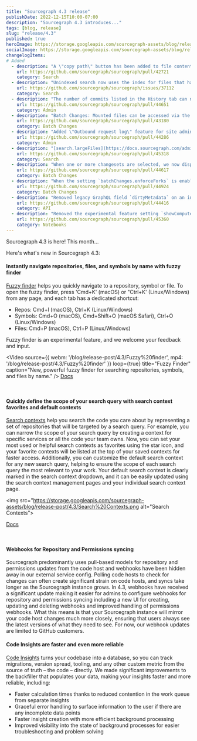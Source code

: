 ```yaml
---
title: "Sourcegraph 4.3 release"
publishDate: 2022-12-15T10:00-07:00
description: "Sourcegraph 4.3 introduces..."
tags: [blog, release]
slug: "release/4.3"
published: true
heroImage: https://storage.googleapis.com/sourcegraph-assets/blog/release-post/4.2/sourcegraph-4-3-hero.png
socialImage: https://storage.googleapis.com/sourcegraph-assets/blog/release-post/4.2/sourcegraph-4-3-hero.png
changelogItems:
# Added
  - description: "A \"copy path\" button has been added to file content, path, and symbol search results on hover or focus, next to the file path. The button copies the relative path of the file in the repo, in the same way as the \"copy path\" button in the file and repo pages."
    url: https://github.com/sourcegraph/sourcegraph/pull/42721
    category: Search
  - description: "Unindexed search now uses the index for files that have not changed between the unindexed commit and the indexed commit. The result is faster unindexed search in general. If you are noticing issues you can disable by setting the feature flag `search-hybrid` to false."
    url: https://github.com/sourcegraph/sourcegraph/issues/37112
    category: Search
  - description: "The number of commits listed in the History tab can now be customized for all users by site admins under Configuration -\u003e Global Settings from the site admin page by using the config `history.defaultPageSize`. Individual users may also set `history.defaultPagesize` from their user settings page to override the value set under the Global Settings."
    url: https://github.com/sourcegraph/sourcegraph/pull/44651
    category: Admin
  - description: "Batch Changes: Mounted files can be accessed via the UI on the executions page."
    url: https://github.com/sourcegraph/sourcegraph/pull/43180
    category: Batch Changes
  - description: "Added \"Outbound request log\" feature for site admins"
    url: https://github.com/sourcegraph/sourcegraph/pull/44286
    category: Admin
  - description: "[search.largeFiles](https://docs.sourcegraph.com/admin/config/site_config#search-largeFiles) accepts an optional prefix `!` to negate a pattern. The order of the patterns within search.largeFiles is honored such that the last pattern matching overrides preceding patterns. For patterns that begin with a literal `!` prefix with a backslash, for example, `\\!fileNameStartsWithExcl!.txt`. Previously indexed files that become excluded due to this change will remain in the index until the next reindex"
    url: https://github.com/sourcegraph/sourcegraph/pull/45318
    category: Search
  - description: "When one or more changesets are selected, we now display all bulk operations but disable the ones that aren't applicable to the changesets."
    url: https://github.com/sourcegraph/sourcegraph/pull/44617
    category: Batch Changes
  - description: "When the setting `batchChanges.enforceForks` is enabled, Batch Changes will now prefix the name of the fork repo it creates with the original repo's namespace name in order to prevent repo name collisions. [#43681](https://github.com/sourcegraph/sourcegraph/pull/43681), [#44458](https://github.com/sourcegraph/sourcegraph/pull/44458), [#44548](https://github.com/sourcegraph/sourcegraph/pull/44548),"
    url: https://github.com/sourcegraph/sourcegraph/pull/44924
    category: Batch Changes
  - description: "Removed legacy GraphQL field `dirtyMetadata` on an insight series. `insightViewDebug` can be used as an alternative."
    url: https://github.com/sourcegraph/sourcegraph/pull/44416
    category: API
  - description: "Removed the experimental feature setting `showComputeComponent`. Any notebooks that used the compute component will no longer render the block. The block will be deleted from the database the next time a notebook that uses it is saved."
    url: https://github.com/sourcegraph/sourcegraph/pull/45360
    category: Notebooks
---
```


Sourcegraph 4.3 is here! This month...

Here's what's new in Sourcegraph 4.3:

#### Instantly navigate repositories, files, and symbols by name with fuzzy finder 

[Fuzzy finder](https://docs.sourcegraph.com/code_search/explanations/features) helps you quickly navigate to a repository, symbol or file. To open the fuzzy finder, press 'Cmd+K' (macOS) or "Ctrl+K' (Linux/Windows) from any page, and each tab has a dedicated shortcut:

- Repos: Cmd+I (macOS), Ctrl+K (Linux/Windows)
- Symbols: Cmd+O (macOS), Cmd+Shift+O (macOS Safari), Ctrl+O (Linux/Windows)
- Files: Cmd+P (macOS), Ctrl+P (Linux/Windows)

Fuzzy finder is an experimental feature, and we welcome your feedback and input.

<Video 
  source={{
    webm: '/blog/release-post/4.3/Fuzzy%20finder',
    mp4: '/blog/release-post/4.3/Fuzzy%20finder'
  }}
  loop={true}
  title="Fuzzy Finder"
  caption="New, powerful fuzzy finder for searching repositories, symbols, and files by name."
/>
<a href="https://docs.sourcegraph.com/code_search/explanations/features" className="tw-not-italic tw-flex tw-items-center tw-mb-sm">Docs<OpenInNewIcon className="tw-ml-xxs" size={18} /></a>

<br />
<Badge link="/code-search" text="Code Search" color="cerise" size="small" />

#### Quickly define the scope of your search query with search context favorites and default contexts

[Search contexts](https://docs.sourcegraph.com/code_search/how-to/search_contexts) help you search the code you care about by representing a set of repositories that will be targeted by a search query. For example, you can narrow the scope of your search query by creating a context for specific services or  all the code your team owns. Now, you can set your most used or helpful search contexts as favorites using the star icon, and your favorite contexts will be listed at the top of your saved contexts for faster access. Additionally, you can customize the default search context for any new search query, helping to ensure the scope of each search query the most relevant to your work. Your default search context is clearly marked in the search context dropdown, and it can be easily updated using the search context management pages and your individual search context page. 

<img src="https://storage.googleapis.com/sourcegraph-assets/blog/release-post/4.3/Search%20Contexts.png alt="Search Contexts">

<a href="https://docs.sourcegraph.com/code_search/how-to/search_contexts)" className="tw-not-italic tw-flex tw-items-center tw-mb-sm">Docs<OpenInNewIcon className="tw-ml-xxs" size={18} /></a>

<br />
<Badge link="/code-search" text="Code Search" color="cerise" size="small" />

#### Webhooks for Repository and Permissions syncing 

Sourcegraph predominantly uses pull-based models for repository and permissions updates from the code host and webhooks have been hidden away in our external service config. Polling code hosts to check for changes can often create significant strain on code hosts, and syncs take longer as the Sourcegraph instance grows. In 4.3, webhooks have received a significant update making it easier for admins to configure webhooks for repository and permissions syncing including a new UI for creating, updating and deleting webhooks and improved handling of permissions webhooks. What this means is that your Sourcegraph instance will mirror your code host changes much more closely, ensuring that users always see the latest versions of what they need to see. For now, our webhook updates are limited to GitHub customers.

#### Code Insights are faster and even more reliable

[Code Insights](https://docs.sourcegraph.com/code_insights) turns your codebase into a database, so you can track migrations, version spread, tooling, and any other custom metric from the source of truth – the code – directly. We made significant improvements to the backfiller that populates your data, making your insights faster and more reliable, including: 

- Faster calculation times thanks to reduced contention in the work queue from separate insights
- Graceful error handling to surface information to the user if there are any incomplete data points
- Faster insight creation with more efficient background processing
- Improved visibility into the state of background processes for easier troubleshooting and problem solving

